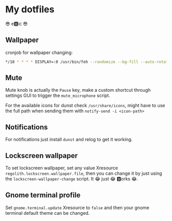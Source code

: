 # My dotfiles

😎 e🅱️ic 😎

## Wallpaper

cronjob for wallpaper changing:
```sh
*/10 * * * * DISPLAY=:0 /usr/bin/feh --randomize --bg-fill --auto-rotate ~/Dropbox/Wallsuffle/BigReso/*
```

## Mute

Mute knob is actually the `Pause` key, make a custom shortcut through settings GUI to trigger the `mute_microphone` script.

For the available icons for dunst check `/usr/share/icons`, might have to use the full path when sending them with `notify-send -i <icon-path>`

## Notifications

For notifications just install `dunst` and relog to get it working.

## Lockscreen wallpaper

To set lockscreen wallpaper, set any value Xresource `regolith.lockscreen.wallpaper.file`, then you can change it by just using the `lockscreen-wallpaper-change` script. It 😂 just 😂 🅱orks 😂.

## Gnome terminal profile

Set `gnome.terminal.update` Xresource to `false` and then your gnome terminal default theme can be changed.


